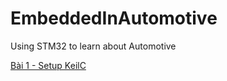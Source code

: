 # EmbeddedInAutomotive
Using STM32 to learn about Automotive

[Bài 1 - Setup KeilC](Bai1-SetupKeilC/Bai1-LyThuyet/Bai1-SetupKeilC.md)
